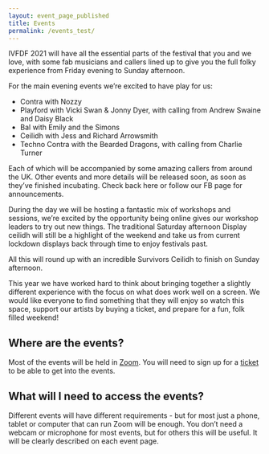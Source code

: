 ```yaml
---
layout: event_page_published
title: Events
permalink: /events_test/
---
```

IVFDF 2021 will have all the essential parts of the festival that you and we love, with some fab musicians and callers lined up to give you the full folky experience from Friday evening to Sunday afternoon.

For the main evening events we’re excited to have play for us:
* Contra with Nozzy
* Playford with Vicki Swan & Jonny Dyer, with calling from Andrew Swaine and Daisy Black
* Bal with Emily and the Simons
* Ceilidh with Jess and Richard Arrowsmith
* Techno Contra with the Bearded Dragons, with calling from Charlie Turner

Each of which will be accompanied by some amazing callers from around the UK.
Other events and more details will be released soon, as soon as they’ve finished incubating. Check back here or follow our FB page for announcements.

During the day we will be hosting a fantastic mix of workshops and sessions, we’re excited by the opportunity being online gives our workshop leaders to try out new things.
The traditional Saturday afternoon Display ceilidh will still be a highlight of the weekend and take us from current lockdown displays back through time to enjoy festivals past.

All this will round up with an incredible Survivors Ceilidh to finish on Sunday afternoon.

This year we have worked hard to think about bringing together a slightly different experience with the focus on what does work well on a screen. We would like everyone to find something that they will enjoy so watch this space, support our artists by buying a ticket, and prepare for a fun, folk filled weekend!

## Where are the events?
Most of the events will be held in [Zoom](community.md).
You will need to sign up for a [ticket](tickets.md) to be able to get into the events.

## What will I need to access the events?
Different events will have different requirements - but for most just a phone, tablet or computer that can run Zoom will be enough.
You don’t need a webcam or microphone for most events, but for others this will be useful. It will be clearly described on each event page.
